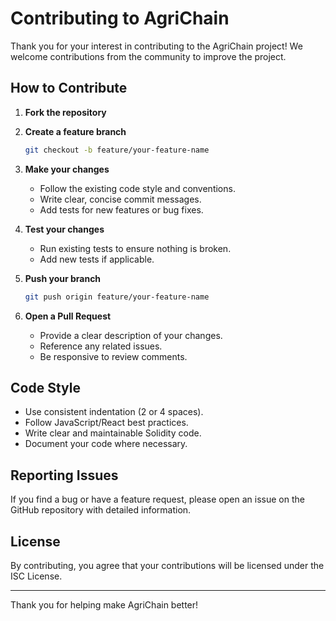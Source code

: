 # Contributing to AgriChain

Thank you for your interest in contributing to the AgriChain project! We welcome contributions from the community to improve the project.

## How to Contribute

1. **Fork the repository**

2. **Create a feature branch**

   ```bash
   git checkout -b feature/your-feature-name
   ```

3. **Make your changes**

   - Follow the existing code style and conventions.
   - Write clear, concise commit messages.
   - Add tests for new features or bug fixes.

4. **Test your changes**

   - Run existing tests to ensure nothing is broken.
   - Add new tests if applicable.

5. **Push your branch**

   ```bash
   git push origin feature/your-feature-name
   ```

6. **Open a Pull Request**

   - Provide a clear description of your changes.
   - Reference any related issues.
   - Be responsive to review comments.

## Code Style

- Use consistent indentation (2 or 4 spaces).
- Follow JavaScript/React best practices.
- Write clear and maintainable Solidity code.
- Document your code where necessary.

## Reporting Issues

If you find a bug or have a feature request, please open an issue on the GitHub repository with detailed information.

## License

By contributing, you agree that your contributions will be licensed under the ISC License.

---

Thank you for helping make AgriChain better!

